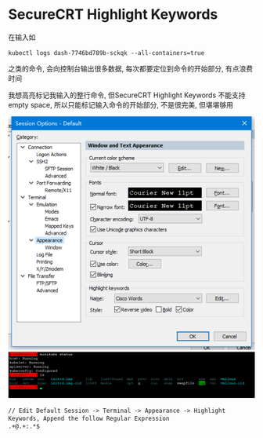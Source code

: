 # SecureCRT Highlight Keywords

在输入如
``` 
kubectl logs dash-7746bd789b-sckqk --all-containers=true 
``` 
之类的命令, 会向控制台输出很多数据, 每次都要定位到命令的开始部分, 有点浪费时间

我想高亮标记我输入的整行命令, 但SecureCRT Highlight Keywords 不能支持empty space, 所以只能标记输入命令的开始部分, 不是很完美, 但堪堪够用

![x1](./20191126104712.png)
![x2](./20191125122842.png)

```
// Edit Default Session -> Terminal -> Appearance -> Highlight Keywords, Append the follow Regular Expression
.+@.+:.*$
```
